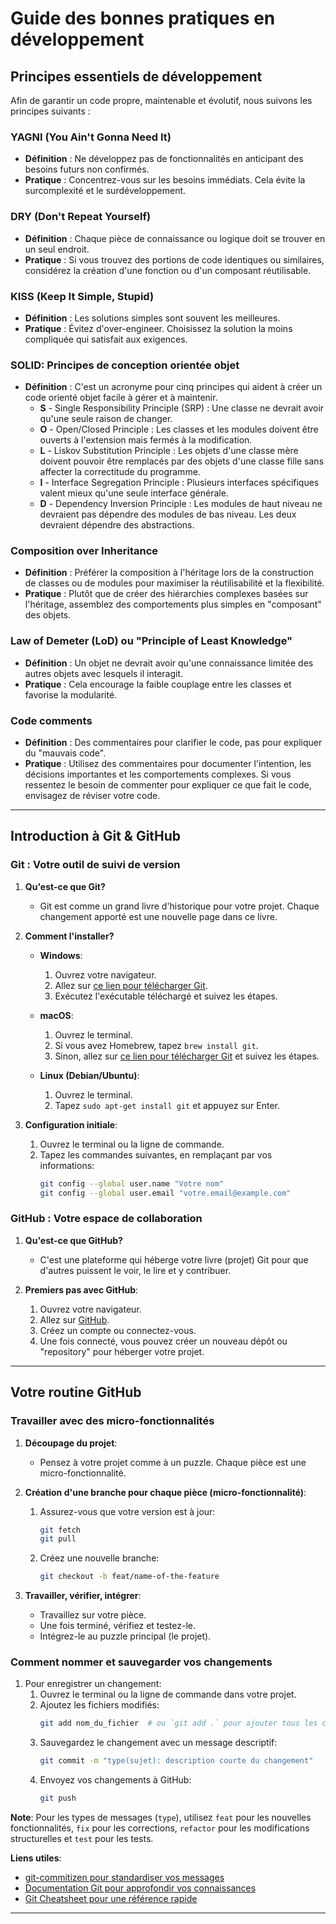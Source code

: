 # Guide des bonnes pratiques en développement

## Principes essentiels de développement

Afin de garantir un code propre, maintenable et évolutif, nous suivons les principes suivants :

### YAGNI (You Ain't Gonna Need It)
- **Définition** : Ne développez pas de fonctionnalités en anticipant des besoins futurs non confirmés.
- **Pratique** : Concentrez-vous sur les besoins immédiats. Cela évite la surcomplexité et le surdéveloppement.

### DRY (Don't Repeat Yourself)
- **Définition** : Chaque pièce de connaissance ou logique doit se trouver en un seul endroit.
- **Pratique** : Si vous trouvez des portions de code identiques ou similaires, considérez la création d'une fonction ou d'un composant réutilisable.

### KISS (Keep It Simple, Stupid)
- **Définition** : Les solutions simples sont souvent les meilleures.
- **Pratique** : Évitez d'over-engineer. Choisissez la solution la moins compliquée qui satisfait aux exigences.

### SOLID: Principes de conception orientée objet
- **Définition** : C'est un acronyme pour cinq principes qui aident à créer un code orienté objet facile à gérer et à maintenir.
    - **S** - Single Responsibility Principle (SRP) : Une classe ne devrait avoir qu'une seule raison de changer.
    - **O** - Open/Closed Principle : Les classes et les modules doivent être ouverts à l'extension mais fermés à la modification.
    - **L** - Liskov Substitution Principle : Les objets d'une classe mère doivent pouvoir être remplacés par des objets d'une classe fille sans affecter la correctitude du programme.
    - **I** - Interface Segregation Principle : Plusieurs interfaces spécifiques valent mieux qu'une seule interface générale.
    - **D** - Dependency Inversion Principle : Les modules de haut niveau ne devraient pas dépendre des modules de bas niveau. Les deux devraient dépendre des abstractions.

### Composition over Inheritance
- **Définition** : Préférer la composition à l'héritage lors de la construction de classes ou de modules pour maximiser la réutilisabilité et la flexibilité.
- **Pratique** : Plutôt que de créer des hiérarchies complexes basées sur l'héritage, assemblez des comportements plus simples en "composant" des objets.

### Law of Demeter (LoD) ou "Principle of Least Knowledge"
- **Définition** : Un objet ne devrait avoir qu'une connaissance limitée des autres objets avec lesquels il interagit.
- **Pratique** : Cela encourage la faible couplage entre les classes et favorise la modularité.

### Code comments
- **Définition** : Des commentaires pour clarifier le code, pas pour expliquer du "mauvais code".
- **Pratique** : Utilisez des commentaires pour documenter l'intention, les décisions importantes et les comportements complexes. Si vous ressentez le besoin de commenter pour expliquer ce que fait le code, envisagez de réviser votre code.

---

## Introduction à Git & GitHub

### Git : Votre outil de suivi de version

1. **Qu'est-ce que Git?** 
   - Git est comme un grand livre d'historique pour votre projet. Chaque changement apporté est une nouvelle page dans ce livre.
   
2. **Comment l'installer?**
   
   - **Windows**: 
     1. Ouvrez votre navigateur.
     2. Allez sur [ce lien pour télécharger Git](https://git-scm.com/download/win).
     3. Exécutez l'exécutable téléchargé et suivez les étapes.
     
   - **macOS**: 
     1. Ouvrez le terminal.
     2. Si vous avez Homebrew, tapez `brew install git`.
     3. Sinon, allez sur [ce lien pour télécharger Git](https://git-scm.com/download/mac) et suivez les étapes.
     
   - **Linux (Debian/Ubuntu)**:
     1. Ouvrez le terminal.
     2. Tapez `sudo apt-get install git` et appuyez sur Enter.

3. **Configuration initiale**:
   1. Ouvrez le terminal ou la ligne de commande.
   2. Tapez les commandes suivantes, en remplaçant par vos informations:
      ```bash
      git config --global user.name "Votre nom"
      git config --global user.email "votre.email@example.com"
      ```

### GitHub : Votre espace de collaboration

1. **Qu'est-ce que GitHub?**
   - C'est une plateforme qui héberge votre livre (projet) Git pour que d'autres puissent le voir, le lire et y contribuer.
   
2. **Premiers pas avec GitHub**:
   1. Ouvrez votre navigateur.
   2. Allez sur [GitHub](https://github.com/).
   3. Créez un compte ou connectez-vous.
   4. Une fois connecté, vous pouvez créer un nouveau dépôt ou "repository" pour héberger votre projet.

---

## Votre routine GitHub

### Travailler avec des micro-fonctionnalités

1. **Découpage du projet**:
   - Pensez à votre projet comme à un puzzle. Chaque pièce est une micro-fonctionnalité.

2. **Création d'une branche pour chaque pièce (micro-fonctionnalité)**:
   1. Assurez-vous que votre version est à jour:
      ```bash
      git fetch
      git pull
      ```
   2. Créez une nouvelle branche:
      ```bash
      git checkout -b feat/name-of-the-feature
      ```

3. **Travailler, vérifier, intégrer**:
   - Travaillez sur votre pièce.
   - Une fois terminé, vérifiez et testez-le.
   - Intégrez-le au puzzle principal (le projet).

### Comment nommer et sauvegarder vos changements

1. Pour enregistrer un changement:
   1. Ouvrez le terminal ou la ligne de commande dans votre projet.
   2. Ajoutez les fichiers modifiés:
      ```bash
      git add nom_du_fichier  # ou `git add .` pour ajouter tous les changements
      ```
   3. Sauvegardez le changement avec un message descriptif:
      ```bash
      git commit -m "type(sujet): description courte du changement"
      ```
   4. Envoyez vos changements à GitHub:
      ```bash
      git push
      ```

**Note**: Pour les types de messages (`type`), utilisez `feat` pour les nouvelles fonctionnalités, `fix` pour les corrections, `refactor` pour les modifications structurelles et `test` pour les tests.

**Liens utiles**:
- [git-commitizen pour standardiser vos messages](https://github.com/commitizen/cz-cli)
- [Documentation Git pour approfondir vos connaissances](http://git-scm.com/book/fr/v2)
- [Git Cheatsheet pour une référence rapide](https://ndpsoftware.com/git-cheatsheet.html)

---
